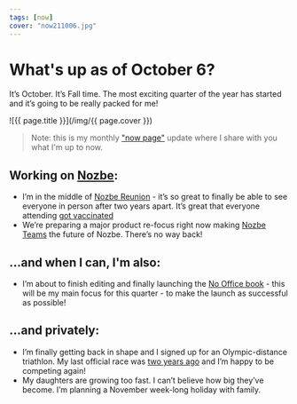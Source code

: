 ```yaml
---
tags: [now]
cover: "now211006.jpg"
---
```


# What's up as of October 6?

It’s October. It’s Fall time. The most exciting quarter of the year has started and it’s going to be really packed for me!

<!--More-->

![{{ page.title }}](/img/{{ page.cover }})

> Note: this is my monthly ["now page"](/now) update where I share with you what I'm up to now.

## Working on [Nozbe][n]:

* I’m in the middle of [Nozbe Reunion](/reunion) - it’s so great to finally be able to see everyone in person after two years apart. It’s great that everyone attending [got vaccinated](/vaccine)
* We’re preparing a major product re-focus right now making [Nozbe Teams][n] the future of Nozbe. There’s no way back!

## …and when I can, I'm also:

* I’m about to finish editing and finally launching the [No Office book](https://NoOffice.org/) - this will be my main focus for this quarter - to make the launch as successful as possible!

## …and privately:

* I’m finally getting back in shape and I signed up for an Olympic-distance triathlon. My last official race was [two years ago](/tri11) and I’m happy to be competing again!
* My daughters are growing too fast. I can’t believe how big they’ve become. I’m planning a November week-long holiday with family.


[n]: https://michael.gratis/nozbe
[np]: https://michael.gratis/nozbepersonal
